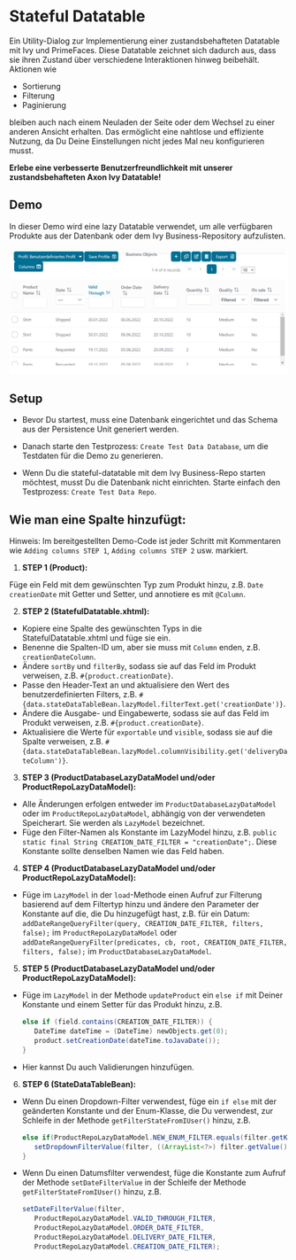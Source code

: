 # Stateful Datatable

Ein Utility-Dialog zur Implementierung einer zustandsbehafteten Datatable mit Ivy und PrimeFaces. Diese Datatable zeichnet sich dadurch aus, dass sie ihren Zustand über verschiedene Interaktionen hinweg beibehält. Aktionen wie 

- Sortierung
- Filterung
- Paginierung

bleiben auch nach einem Neuladen der Seite oder dem Wechsel zu einer anderen Ansicht erhalten. Das ermöglicht eine nahtlose und effiziente Nutzung, da Du Deine Einstellungen nicht jedes Mal neu konfigurieren musst. 

**Erlebe eine verbesserte Benutzerfreundlichkeit mit unserer zustandsbehafteten Axon Ivy Datatable!**

## Demo

In dieser Demo wird eine lazy Datatable verwendet, um alle verfügbaren Produkte aus der Datenbank oder dem Ivy Business-Repository aufzulisten.

![Liste der Produkte](DemoCapture.png "Liste der Produkte")

## Setup

- Bevor Du startest, muss eine Datenbank eingerichtet und das Schema aus der Persistence Unit generiert werden.
- Danach starte den Testprozess: `Create Test Data Database`, um die Testdaten für die Demo zu generieren.

- Wenn Du die stateful-datatable mit dem Ivy Business-Repo starten möchtest, musst Du die Datenbank nicht einrichten. Starte einfach den Testprozess: `Create Test Data Repo`.

## Wie man eine Spalte hinzufügt:

Hinweis: Im bereitgestellten Demo-Code ist jeder Schritt mit Kommentaren wie `Adding columns STEP 1`, `Adding columns STEP 2` usw. markiert.

1. **STEP 1 (Product):**

Füge ein Feld mit dem gewünschten Typ zum Produkt hinzu, z.B. `Date creationDate` mit Getter und Setter, und annotiere es mit `@Column`.

2. **STEP 2 (StatefulDatatable.xhtml):**

- Kopiere eine Spalte des gewünschten Typs in die StatefulDatatable.xhtml und füge sie ein.
- Benenne die Spalten-ID um, aber sie muss mit `Column` enden, z.B. `creationDateColumn`.
- Ändere `sortBy` und `filterBy`, sodass sie auf das Feld im Produkt verweisen, z.B. `#{product.creationDate}`.
- Passe den Header-Text an und aktualisiere den Wert des benutzerdefinierten Filters, z.B. `#{data.stateDataTableBean.lazyModel.filterText.get('creationDate')}`.
- Ändere die Ausgabe- und Eingabewerte, sodass sie auf das Feld im Produkt verweisen, z.B. `#{product.creationDate}`.
- Aktualisiere die Werte für `exportable` und `visible`, sodass sie auf die Spalte verweisen, z.B. `#{data.stateDataTableBean.lazyModel.columnVisibility.get('deliveryDateColumn')}`.

3. **STEP 3 (ProductDatabaseLazyDataModel und/oder ProductRepoLazyDataModel):**

- Alle Änderungen erfolgen entweder im `ProductDatabaseLazyDataModel` oder im `ProductRepoLazyDataModel`, abhängig von der verwendeten Speicherart. Sie werden als `LazyModel` bezeichnet.
- Füge den Filter-Namen als Konstante im LazyModel hinzu, z.B. `public static final String CREATION_DATE_FILTER = "creationDate";`. Diese Konstante sollte denselben Namen wie das Feld haben.

4. **STEP 4 (ProductDatabaseLazyDataModel und/oder ProductRepoLazyDataModel):**

- Füge im `LazyModel` in der `load`-Methode einen Aufruf zur Filterung basierend auf dem Filtertyp hinzu und ändere den Parameter der Konstante auf die, die Du hinzugefügt hast, z.B. für ein Datum: `addDateRangeQueryFilter(query, CREATION_DATE_FILTER, filters, false);` im `ProductRepoLazyDataModel` oder `addDateRangeQueryFilter(predicates, cb, root, CREATION_DATE_FILTER, filters, false);` im `ProductDatabaseLazyDataModel`.

5. **STEP 5 (ProductDatabaseLazyDataModel und/oder ProductRepoLazyDataModel):**

- Füge im `LazyModel` in der Methode `updateProduct` ein `else if` mit Deiner Konstante und einem Setter für das Produkt hinzu, z.B.

   ```java
   else if (field.contains(CREATION_DATE_FILTER)) {
      DateTime dateTime = (DateTime) newObjects.get(0);
      product.setCreationDate(dateTime.toJavaDate());
   }
   ```

- Hier kannst Du auch Validierungen hinzufügen.

6. **STEP 6 (StateDataTableBean):**

- Wenn Du einen Dropdown-Filter verwendest, füge ein `if else` mit der geänderten Konstante und der Enum-Klasse, die Du verwendest, zur Schleife in der Methode `getFilterStateFromIUser()` hinzu, z.B.

   ```java
   else if(ProductRepoLazyDataModel.NEW_ENUM_FILTER.equals(filter.getKey())) {
      setDropdownFilterValue(filter, ((ArrayList<?>) filter.getValue()).size(), NewEnum.class);
   }
   ```

- Wenn Du einen Datumsfilter verwendest, füge die Konstante zum Aufruf der Methode `setDateFilterValue` in der Schleife der Methode `getFilterStateFromIUser()` hinzu, z.B.

   ```java
   setDateFilterValue(filter, 
      ProductRepoLazyDataModel.VALID_THROUGH_FILTER,
      ProductRepoLazyDataModel.ORDER_DATE_FILTER,
      ProductRepoLazyDataModel.DELIVERY_DATE_FILTER,
      ProductRepoLazyDataModel.CREATION_DATE_FILTER);
   ```
